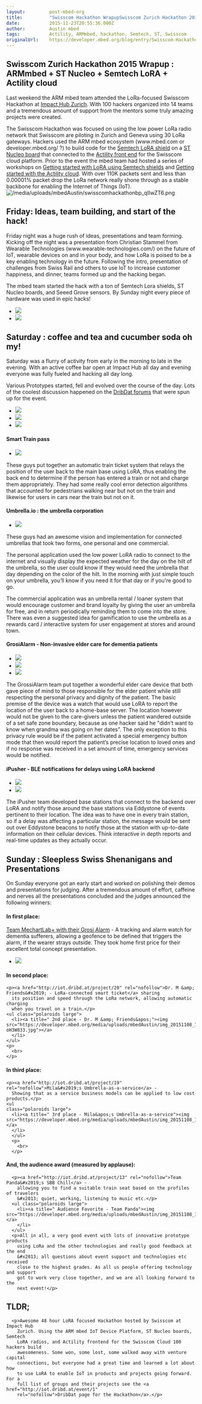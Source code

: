 ```yaml
---
layout:         post-mbed-org
title:          "Swisscom Hackathon WrapupSwisscom Zurich Hackathon 2015 Wrapup : ARMmbed + ST Nucleo + Semtech LoRA + Actility cloudFriday: Ideas, team building, and start of the hack!Saturday : coffee and tea and cucumber soda oh my!Sunday : Sleepless Swiss Shenanigans and PresentationsTLDR;"
date:           2015-11-23T20:55:36.000Z
author:         Austin mbed
tags:           Actility, ARMmbed, hackathon, Semtech, ST, Swisscom
originalUrl:    https://developer.mbed.org/blog/entry/Swisscom-Hackathon-Wrapup/
---
```


<h2>Swisscom Zurich Hackathon 2015 Wrapup : ARMmbed + ST Nucleo + Semtech LoRA + Actility cloud</h2>

<p>Last weekend the ARM mbed team attended the LoRa-focused Swisscom Hackathon
  at <a href="zurich.impacthub.ch/">Impact Hub Zurich</a>. With 100 hackers
  organized into 14 teams and a tremendous amount of support from the mentors
  some truly amazing projects were created.</p>
<p>The Swisscom Hackathon was focused on using the low power LoRa radio network
  that Swisscom are piloting in Zurich and Geneva using 30 LoRa gateways.
  Hackers used the ARM mbed ecosystem (www.mbed.com or developer.mbed.org/
  ?) to build code for the <a href="developer.mbed.org/components/SX1276MB1xAS/">Semtech LoRA shield</a> on
  a <a href="developer.mbed.org/platforms/ST-Nucleo-L152RE/">ST Nucleo board</a> that
  connected to the <a href="www.thingpark.com/en">Actility front end</a> for
  the Swisscom cloud platform. Prior to the event the mbed team had hosted
  a series of workshops on <a href="https://www.dropbox.com/sh/adkw093wti7imtd/AAA1-hVbWjOwywWPOy__RWzja?dl=0"
  rel="nofollow">Getting started with LoRA using Semtech shields</a> and
  <a
  href="https://www.dropbox.com/s/80na0z220w3e6h8/LoRaWAN_on_MBED_Bootcamp%20%20-%20Actility.pdf?dl=0"
  rel="nofollow">Getting started with the Actility cloud</a>. With over 110K packets sent
    and less than 0.00001% packet drop the LoRa network really shone through
    as a stable backbone for enabling the Internet of Things (IoT).
    <img src="https://developer.mbed.org/media/uploads/mbedAustin/swisscomhackathonbp_qIIwZT6.png"
    alt="/media/uploads/mbedAustin/swisscomhackathonbp_qIIwZT6.png" title="/media/uploads/mbedAustin/swisscomhackathonbp_qIIwZT6.png">
</p>
 <h2>Friday: Ideas, team building, and start of the hack!</h2>

<p>Friday night was a huge rush of ideas, presentations and team forming.
  Kicking off the night was a presentation from Christian Stammel from Wearable
  Technologies (www.wearable-technologies.com/) on the future of IoT, wearable
  devices on and in your body, and how LoRa is poised to be a key enabling
  technology in the future. Following the intro, presentation of challenges
  from Swiss Rail and others to use IoT to increase customer happiness, and
  dinner, teams formed up and the hacking began.</p>
<p>The mbed team started the hack with a ton of Semtech Lora shields, ST
  Nucleo boards, and Seeed Grove sensors. By Sunday night every piece of
  hardware was used in epic hacks!</p>
<ul class="polaroids large">
  <li><a title=" Sensors &amp; Buttons"><img src="https://developer.mbed.org/media/uploads/mbedAustin/xswisscomhackathon_sensors.jpg.pagespeed.ic.uXhHr_9bup.jpg"></a>
  </li>
  <li><a title=" Example Setup"><img src="https://developer.mbed.org/media/uploads/mbedAustin/img_20151107_140727.jpg.pagespeed.ce.mZOc_xblGs.jpg"></a>
  </li>
</ul>
<h2>Saturday : coffee and tea and cucumber soda oh my!</h2>

<p>Saturday was a flurry of activity from early in the morning to late in
  the evening. With an active coffee bar open at Impact Hub all day and evening
  everyone was fully fueled and hacking all day long.</p>
<p>Various Prototypes started, fell and evolved over the course of the day.
  Lots of the coolest discussion happened on the <a href="http://iot.dribd.at/"
  rel="nofollow">DribDat forums</a> that were spun up for the event.</p>
<ul
class="polaroids medium">
  <li><a title=" Caffine"><img src="https://developer.mbed.org/media/uploads/mbedAustin/img_20151107_174944.jpg.pagespeed.ce.uf703lE3xr.jpg"></a>
  </li>
  <li><a title=" Semtech Help"><img src="https://developer.mbed.org/media/uploads/mbedAustin/img_20151107_141015.jpg.pagespeed.ce.Ze7ERkpe7B.jpg"></a>
  </li>
  <li><a title=" Hackers Hacking"><img src="https://developer.mbed.org/media/uploads/mbedAustin/img_20151107_135012.jpg.pagespeed.ce.pk0h3N5KZK.jpg"></a>
  </li>
  </ul>
  <h4>Smart Train pass</h4>

  <ul class="polaroids large">
    <li><a title=" Product Mockup"><img src="http://s8.postimg.org/lfzgkwk79/smar_Ticket_future.png "></a>
    </li>
  </ul>
  <p>These guys put together an automatic train ticket system that relays the
    position of the user back to the main base using LoRA, thus enabling the
    back end to determine if the person has entered a train or not and charge
    them appropriately. They had some really cool error detection algorithms
    that accounted for pedestrians walking near but not on the train and likewise
    for users in cars near the train but not on it.</p>
  
<h4>Umbrella.io : the umbrella corporation</h4>

  <ul class="polaroids large">
    <li><a title=" Connected Umbrella"><img src="https://developer.mbed.org/media/uploads/mbedAustin/img_20151108_120357.jpg.pagespeed.ce.ahdfCYhZcl.jpg"></a>
    </li>
  </ul>
  <p>These guys had an awesome vision and implementation for connected umbrellas
    that took two forms, one personal and one commercial.</p>
  <p>The personal application used the low power LoRA radio to connect to the
    internet and visually display the expected weather for the day on the hilt
    of the umbrella, so the user could know if they would need the umbrella
    that day depending on the color of the hilt. In the morning with just simple
    touch on your umbrella, you&#x2019;ll know if you need it for that day
    or if you&apos;re good to go.</p>
  <p>The commercial application was an umbrella rental / loaner system that
    would encourage customer and brand loyalty by giving the user an umbrella
    for free, and in return periodically reminding them to come into the store.
    There was even a suggested idea for gamification to use the umbrella as
    a rewards card / interactive system for user engagement at stores and around
    town.</p>
  
<h4>GrosiAlarm - Non-invasive elder care for dementia patients</h4>

  <ul class="polaroids medium">
    <li><a title=" The Goal"><img src="https://developer.mbed.org/media/uploads/mbedAustin/img_20151108_115454.jpg.pagespeed.ce.pCMM7zueF7.jpg"></a>
    </li>
    <li><a title=" The Team"><img src="https://developer.mbed.org/media/uploads/mbedAustin/img_20151108_120047.jpg.pagespeed.ce.Ds9wKkM9lG.jpg"></a>
    </li>
    <li><a title=" The Hardware"><img src="https://developer.mbed.org/media/uploads/mbedAustin/img_20151108_120121.jpg.pagespeed.ce.1-DWAn0HR8.jpg"></a>
    </li>
  </ul>
  <p>The GrossiAlarm team put together a wonderful elder care device that both
    gave piece of mind to those responsible for the elder patient while still
    respecting the personal privacy and dignity of the patient. The basic premise
    of the device was a watch that would use LoRA to report the location of
    the user back to a home-base server. The location however would not be
    given to the care-givers unless the patient wandered outside of a set safe
    zone boundary, because as one hacker said he &quot;didn&#x2019;t want to
    know when grandma was going on her dates&quot;. The only exception to this
    privacy rule would be if the patient activated a special emergency button
    mode that then would report the patient&#x2019;s precise location to loved
    ones and if no response was received in a set amount of time, emergency
    services would be notified.</p>
  
<h4>iPusher - BLE notifications for delays using LoRA backend</h4>

  <ul class="polaroids large">
    <li><a title=" iPusher Plan"><img src="https://developer.mbed.org/media/uploads/mbedAustin/img_20151108_110249.jpg.pagespeed.ce.D88SLsnRRk.jpg"></a>
    </li>
    <li><a title=" Prototype Hardware"><img src="https://developer.mbed.org/media/uploads/mbedAustin/img_20151108_110029.jpg.pagespeed.ce.LvaDyrTP9d.jpg"></a>
    </li>
  </ul>
  <p>The iPusher team developed base stations that connect to the backend over
    LoRA and notify those around the base stations via Eddystone of events
    pertinent to their location. The idea was to have one in every train station,
    so if a delay was affecting a particular station, the message would be
    sent out over Eddystone beacons to notify those at the station with up-to-date
    information on their cellular devices. Think interactive in depth reports
    and real-time updates as they actually occur.</p>
  
<h2>Sunday : Sleepless Swiss Shenanigans and Presentations</h2>

  <p>On Sunday everyone got an early start and worked on polishing their demos
    and presentations for judging. After a tremendous amount of effort, caffeine
    and nerves all the presentations concluded and the judges announced the
    following winners:</p>
  
<h4>In first place:</h4>

  <p><a href="http://iot.dribd.at/project/17" rel="nofollow">Team MechartLab+ with their Grosi Alarm</a> -
    A tracking and alarm watch for dementia sufferers, allowing a geofence
    to be defined that triggers the alarm, if the wearer strays outside. They
    took home first price for their excellent total concept presentation.</p>
  <ul
  class="polaroids large">
    <li><a title=" 1st place - Team MechartLab+"><img src="https://developer.mbed.org/media/uploads/mbedAustin/img_20151108_130901.jpg.pagespeed.ce.r2n18LtJu1.jpg"></a>
    </li>
    </ul>
    <h4>In second place:</h4>

    <p><a href="http://iot.dribd.at/project/20" rel="nofollow">Dr. M &amp; Friends&#x2019; - LoRa-connected smart ticket</a> sharing
      its position and speed through the LoRa network, allowing automatic charging
      when you travel on a train.</p>
    <ul class="polaroids large">
      <li><a title=" 2nd place - Dr. M &amp; Friends&apos;"><img src="https://developer.mbed.org/media/uploads/mbedAustin/img_20151108_130650.jpg.pagespeed.ce.Ka-oH3W833.jpg"></a>
      </li>
    </ul>
    <p>
      <br>
    </p>
    
<h4>In third place:</h4>

    <p><a href="http://iot.dribd.at/project/19" rel="nofollow">Mila&#x2019;s Umbrella-as-a-service</a> -
      Showing that as a service business models can be applied to low cost products.</p>
    <ul
    class="polaroids large">
      <li><a title=" 3rd place - Mila&apos;s Umbrella-as-a-service"><img src="https://developer.mbed.org/media/uploads/mbedAustin/img_20151108_130515.jpg.pagespeed.ce.EdL5CLePJj.jpg"></a>
      </li>
      </ul>
      <p>
        <br>
      </p>
      
<h4>And, the audience award (measured by applause):</h4>

      <p><a href="http://iot.dribd.at/project/13" rel="nofollow">Team Panda&#x2019;s SBB Chill</a> -
        allowing you to find a suitable train seat based on the profiles of travelers
        &#x2013; quiet, working, listening to music etc.</p>
      <ul class="polaroids large">
        <li><a title=" Audience Favorite - Team Panda"><img src="https://developer.mbed.org/media/uploads/mbedAustin/img_20151108_131857.jpg.pagespeed.ce.l35PRNMOjb.jpg"></a>
        </li>
      </ul>
      <p>All in all, a very good event with lots of innovative prototype products
        using LoRa and the other technologies and really good feedback at the end
        &#x2013; all questions about event support and technologies etc received
        close to the highest grades. As all us people offering technology and support
        got to work very close together, and we are all looking forward to the
        next event!</p>
      
<h2>TLDR;</h2>

      <p>Awesome 48 hour LoRA focused Hackathon hosted by Swisscom at Impact Hub
        Zurich. Using the ARM mbed IoT Device Platform, ST Nucleo boards, Semtech
        LoRA radios, and Actility frontend for the Swisscom Cloud 100 hackers build
        awesomeness. Some won, some lost, some walked away with venture capital
        connections, but everyone had a great time and learned a lot about how
        to use LoRA to enable IoT in products and projects going forward. For a
        full list of groups and their projects see the <a href="http://iot.dribd.at/event/1"
        rel="nofollow">DribDat page for the Hackathon</a>.</p>

